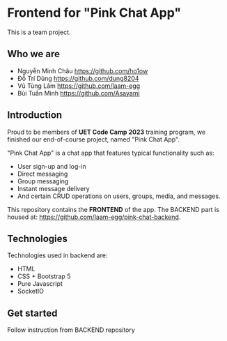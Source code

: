# Frontend for "Pink Chat App"
This is a team project.  

## Who we are
 - Nguyễn Minh Châu <https://github.com/ho1ow>
 - Đỗ Trí Dũng <https://github.com/dung8204>
 - Vũ Tùng Lâm <https://github.com/laam-egg>
 - Bùi Tuấn Minh <https://github.com/Asayami>

## Introduction
Proud to be members of **UET Code Camp 2023** training program, we finished our end-of-course project, named "Pink Chat App".  

"Pink Chat App" is a chat app that features typical functionality such as:
 - User sign-up and log-in
 - Direct messaging
 - Group messaging
 - Instant message delivery
 - And certain CRUD operations on users, groups, media, and messages.

This repository contains the **FRONTEND** of the app. The BACKEND part is housed at: <https://github.com/laam-egg/pink-chat-backend>.

## Technologies
Technologies used in backend are:
 - HTML
 - CSS + Bootstrap 5
 - Pure Javascript
 - SocketIO

## Get started
Follow instruction from BACKEND repository
